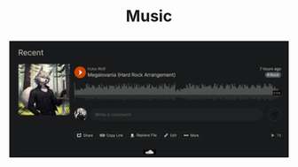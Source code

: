 # <p align="center"> Music
[![Megalovania Hard Rock Arrangement](images/Megalovania.png)](https://soundcloud.com/iruka-wolf/megalovania-hard-rock-arrangement)
